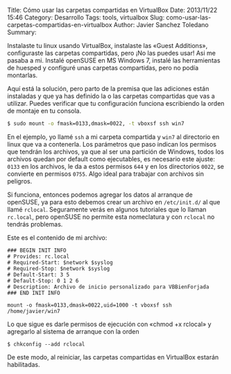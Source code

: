 Title: Cómo usar las carpetas compartidas en VirtualBox
Date: 2013/11/22 15:46
Category: Desarrollo 
Tags: tools, virtualbox 
Slug: como-usar-las-carpetas-compartidas-en-virtualbox
Author: Javier Sanchez Toledano
Summary: 

Instalaste tu linux usando VirtualBox, instalaste las «Guest Additions», 
configuraste las carpetas compartidas, pero ¡No las puedes usar! Asi me pasaba 
a mi. Instalé openSUSE en MS Windows 7, instalé las herramientas de huesped 
y configuré unas carpetas compartidas, pero no podía montarlas.

Aquí está la solución, pero parto de la premisa que las adiciones están 
instaladas y que ya has definido la o las carpetas compartidas que vas 
a utilizar. Puedes verificar que tu configuración funciona escribiendo la orden 
de montaje en tu consola.

```bash
$ sudo mount -o fmask=0133,dmask=0022, -t vboxsf ssh win7
```

En el ejemplo, yo llamé `ssh` a mi carpeta compartida y `win7` al directorio en 
linux que va a contenerla. Los parámetros que paso indican los permisos que 
tendrán los archivos, ya que al ser una partición de Windows, todos los 
archivos quedan por default como ejecutables, es necesario este ajuste: `0133` 
en los archivos, le da a estos permisos `644` y en los directorios `0022`, se 
convierte en permisos `0755`. Algo ideal para trabajar con archivos sin 
peligros.

Si funciona, entonces podemos agregar los datos al arranque de openSUSE, ya 
para esto debemos crear un archivo en `/etc/init.d/` al que llamé `rclocal`. 
Seguramente verás en algunos tutoriales que lo llaman `rc.local`, pero openSUSE 
no permite esta nomeclatura y con `rclocal` no tendrás problemas.

Este es el contenido de mi archivo:

```
### BEGIN INIT INFO
# Provides: rc.local
# Required-Start: $network $syslog
# Required-Stop: $network $syslog
# Default-Start: 3 5
# Default-Stop: 0 1 2 6
# Description: Archivo de inicio personalizado para VBBienForjada
### END INIT INFO

mount -o fmask=0133,dmask=0022,uid=1000 -t vboxsf ssh /home/javier/win7
```

Lo que sigue es darle permisos de ejecución con «chmod +x rclocal» y agregarlo 
al sistema de arranque con la orden

```
$ chkconfig --add rclocal
```

De este modo, al reiniciar, las carpetas compartidas en VirtualBox estarán habilitadas.

